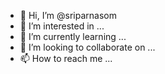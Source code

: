 - 👋 Hi, I’m @sriparnasom
- 👀 I’m interested in ...
- 🌱 I’m currently learning ...
- 💞️ I’m looking to collaborate on ...
- 📫 How to reach me ...

<!---
sriparnasom/sriparnasom is a ✨ special ✨ repository because its `README.md` (this file) appears on your GitHub profile.
You can click the Preview link to take a look at your changes.
--->
